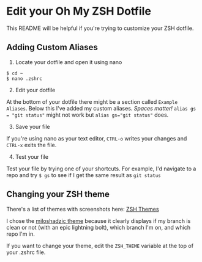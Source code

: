 # Edit your Oh My ZSH Dotfile

This README will be helpful if you're trying to customize your ZSH dotfile.

## Adding Custom Aliases

1. Locate your dotfile and open it using nano

  ```
  $ cd ~
  $ nano .zshrc
  ```
  
2. Edit your dotfile

  At the bottom of your dotfile there might be a section called `Example Aliases`. Below this I've added my custom aliases.
  *Spaces matter!* `alias gs = "git status"` might not work but `alias gs="git status"` does.

3. Save your file

  If you're using nano as your text editor, `CTRL-o` writes your changes and `CTRL-x` exits the file.

4. Test your file

  Test your file by trying one of your shortcuts.
  For example, I'd navigate to a repo and try `$ gs` to see if I get the same result as `git status`

## Changing your ZSH theme

There's a list of themes with screenshots here: [ZSH Themes](https://github.com/robbyrussell/oh-my-zsh/wiki/themes)

I chose the [miloshadzic theme](https://github.com/robbyrussell/oh-my-zsh/wiki/themes#miloshadzic) because it clearly displays if my branch is clean or not (with an epic lightning bolt), which branch I'm on, and which repo I'm in.

If you want to change your theme, edit the `ZSH_THEME` variable at the top of your .zshrc file.
